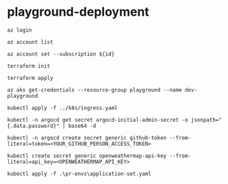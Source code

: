 # playground-deployment

```
az login
```
```
az account list
```
```
az account set --subscription ${id}
```

```
terraform init
```
```
terraform apply
```

```
az aks get-credentials --resource-group playground --name dev-playground
```
```
kubectl apply -f ../k8s/ingress.yaml
```
```
kubectl -n argocd get secret argocd-initial-admin-secret -o jsonpath="{.data.password}" | base64 -d
```
```
kubectl -n argocd create secret generic github-token --from-literal=token=<YOUR_GITHUB_PERSON_ACCESS_TOKEN>
```
```
kubectl create secret generic openweathermap-api-key --from-literal=api_key=<OPENWEATHERMAP_API_KEY>
```
```
kubectl apply -f .\pr-envs\application-set.yaml
```

